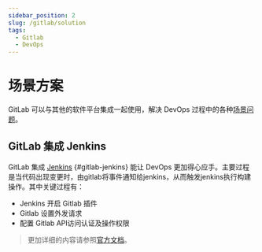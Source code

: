 ```yaml
---
sidebar_position: 2
slug: /gitlab/solution
tags:
  - Gitlab
  - DevOps
---
```


# 场景方案

GitLab 可以与其他的软件平台集成一起使用，解决 DevOps 过程中的各种[场景问题](https://docs.gitlab.com/ee/integration/)。

## GitLab 集成 Jenkins

GitLab 集成  [Jenkins](../jenkins) {#gitlab-jenkins} 能让 DevOps 更加得心应手。主要过程是当代码出现变更时，由gitlab将事件通知给jenkins，从而触发jenkins执行构建操作。其中关键过程有：
 - Jenkins 开启 Gitlab 插件
 - Gitlab 设置外发请求
 - 配置 Gitlab API访问认证及操作权限

>更加详细的内容请参照[官方文档](https://docs.gitlab.com/ee/integration/jenkins.html)。

